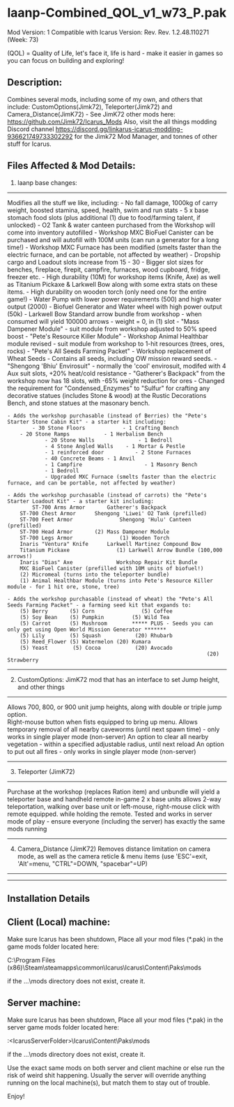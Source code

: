 laanp-Combined_QOL_v1_w73_P.pak
=============================================================================================
Mod Version: 1
Compatible with Icarus Version: Rev. Rev. 1.2.48.110271 (Week: 73)


(QOL) = Quality of Life, let's face it, life is hard - make it easier in games so you can focus on building and exploring! 


Description:
-------------------------------
Combines several mods, including some of my own, and others that include:
           CustomOptions(Jimk72), Teleporter(Jimk72) and Camera_Distance(JimK72) - See JimK72 other mods here: https://github.com/Jimk72/Icarus_Mods
           Also, visit the all things modding Discord channel https://discord.gg/linkarus-icarus-modding-936621749733302292
	   for the Jimk72 Mod Manager, and tonnes of other stuff for Icarus. 

Files Affected & Mod Details:	
-----------------------------------------------------------------------------------------------------------------------------------
1.   laanp base changes:  
-----------------------------------------------------------------------------------------------------------------------------------
Modifies all the stuff we like, including:
	- No fall damage, 1000kg of carry weight, boosted stamina, speed, health, swim and run stats
        - 5 x base stomach food slots (plus additional (1) due to food/farming talent, if unlocked)
	- O2 Tank & water canteen purchased from the Workshop will come into inventory autofilled
	- Workshop MXC BioFuel Canister can be purchased and will autofill with 100M units (can run a generator for a long time!)
	- Workshop MXC Furnace has been modified (smelts faster than the electric furnace, and can be portable, not affected by weather) 
	- Dropship cargo and Loadout slots increase from 15 - 30 
    	- Bigger slot sizes for benches, fireplace, firepit, campfire, furnaces, wood cupboard, fridge, freezer etc.
	- High durability (10M) for workshop items (Knife, Axe) as well as Titanium Pickaxe & Larkwell Bow
             along with some extra stats on these items.
	- High durability on wooden torch (only need one for the entire game!)
	- Water Pump with lower power requirements (500) and high water output (2000)
	- Biofuel Generator and Water wheel with high power output (50k)
	- Larkwell Bow Standard arrow bundle from workshop - when consumed will yield 100000 arrows - weight = 0, in (1) slot
	- "Mass Dampener Module" - suit module from workshop adjusted to 50% speed boost
	- "Pete's Resource Killer Module" - Workshop Animal Healthbar module revised - suit module from workshop to 1-hit resources (trees, ores, rocks)
	- "Pete's All Seeds Farming Packet" - Workshop replacement of Wheat Seeds - Contains all seeds, including OW mission reward seeds.
	- "Shengong 'Bhiu' Envirosuit" - normally the 'cool' envirosuit, modifed with 4 Aux suit slots, +20% heat/cold resistance 
 	- "Gatherer's Backpack" from the workshop now has 18 slots, with -65% weight reduction for ores
	- Changed the requirement for "Condensed_Enzymes" to "Sulfur" for crafting any decorative statues (includes Stone & wood)
              at the Rustic Decorations Bench, and stone statues at the masonary bench.

	- Adds the workshop purchasable (instead of Berries) the "Pete's Starter Stone Cabin Kit" - a starter kit including:
        	- 30 Stone Floors            - 1 Crafting Bench
		- 20 Stone Ramps           - 1 Herbalism Bench
                - 20 Stone Walls              - 1 Bedroll  
                - 4 Stone Angled Walls    - 1 Mortar & Pestle
                - 1 reinforced door          - 2 Stone Furnaces
                - 40 Concrete Beams	- 1 Anvil
                - 1 Campfire                    - 1 Masonry Bench
                - 1 Bedroll                  
                - Upgraded MXC Furnace (smelts faster than the electric furnace, and can be portable, not affected by weather)  

	- Adds the workshop purchasable (instead of carrots) the "Pete's Starter Loadout Kit" - a starter kit including:
        	ST-700 Arms Armor		Gatherer's Backpack
		ST-700 Chest Armor		Shengong 'Liwei' O2 Tank (prefilled) 
		ST-700 Feet Armor		        Shengong 'Hulu' Canteen (prefilled)
		ST-700 Head Armor		(2) Mass Dampener Module
		ST-700 Legs Armor		        (1) Wooden Torch
		Inaris "Ventura" Knife		Larkwell Martinez Compound Bow
		Titanium Pickaxe		       (1) Larkwell Arrow Bundle (100,000 arrows!)
		Inaris "Dias" Axe		       Workshop Repair Kit Bundle
		MXC BioFuel Canister (prefilled with 10M units of biofuel!)
		(2) Micromeal (turns into the teleporter bundle)
		(1) Animal Healthbar Module (turns into Pete's Resource Killer module - for 1 hit ore, stone, tree)
                           
	- Adds the workshop purchasable (instead of wheat) the "Pete's All Seeds Farming Packet" - a farming seed kit that expands to:
		(5) Berry		(5) Corn               (5) Coffee
		(5) Soy Bean	(5) Pumpkin         (5) Wild Tea
		(5) Carrot    	(5) Mushroom        ***** PLUS - Seeds you can only get using Open World Mission Generator *******
		(5) Lily		(5) Squash           (20) Rhubarb
		(5) Reed_Flower (5) Watermelon (20) Kumara
		(5) Yeast		 (5) Cocoa           (20) Avocado
                                                                    (20) Strawberry

-----------------------------------------------------------------------------------------------------------------------------------
2.   CustomOptions:  JimK72 mod that has an interface to set Jump height, and other things
-----------------------------------------------------------------------------------------------------------------------------------
Allows 700, 800, or 900 unit jump heights, along with double or triple jump option.  
Right-mouse button when fists equipped to bring up menu.
Allows temporary removal of all nearby caveworms (until next spawn time) - only works in single player mode (non-server)
An option to clear all nearby vegetation - within a specified adjustable radius, until next reload
An option to put out all fires - only works in single player mode (non-server)
                                

-----------------------------------------------------------------------------------------------------------------------------------
3.   Teleporter (JimK72)
-----------------------------------------------------------------------------------------------------------------------------------
Purchase at the workshop (replaces Ration item) and unbundle will yield a teleporter base and handheld remote in-game
2 x base units allows 2-way teleportation, walking over base unit or left-mouse, right-mouse click with remote equipped.
while holding the remote. Tested and works in server mode of play - ensure everyone (including the server) has exactly the same mods running

-----------------------------------------------------------------------------------------------------------------------------------
4.   Camera_Distance (JimK72)
Removes distance limitation on camera mode, as well as the camera reticle & menu items 
(use 'ESC'=exit, 'Alt'=menu, "CTRL"=DOWN, "spacebar"=UP) 
-----------------------------------------------------------------------------------------------------------------------------------
	
     
---------------------------------------------------
Installation Details
--------------------------------------------------

Client (Local) machine:
-----------------------
Make sure Icarus has been shutdown, 
Place all your mod files (*.pak) in the game mods folder located here:

C:\Program Files (x86)\Steam\steamapps\common\Icarus\Icarus\Content\Paks\mods

if the ...\mods directory does not exist, create it.


Server machine:
-----------------------
Make sure Icarus has been shutdown, 
Place all your mod files (*.pak) in the server game mods folder located here:

<drive>:\<IcarusServerFolder>\Icarus\Content\Paks\mods

if the ...\mods directory does not exist, create it.

Use the exact same mods on both server and client machine or else run the risk of weird shit happening.
Usually the server will override anything running on the local machine(s), but match them to stay out of trouble.

Enjoy!


















